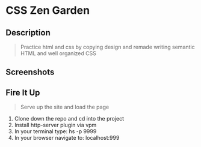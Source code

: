 # CSS Zen Garden

## Description
> Practice html and css by copying design and remade writing semantic HTML and well organized CSS

## Screenshots

## Fire It Up
> Serve up the site and load the page
1. Clone down the repo and cd into the project
1. Install http-server plugin via vpm
1. In your terminal type: hs -p 9999
1. In your browser navigate to: localhost:999